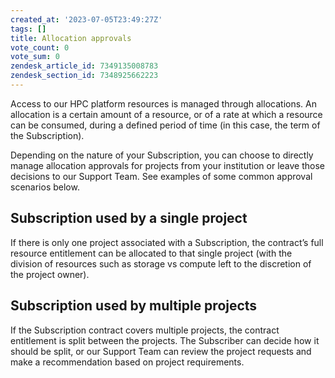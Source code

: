 ```yaml
---
created_at: '2023-07-05T23:49:27Z'
tags: []
title: Allocation approvals
vote_count: 0
vote_sum: 0
zendesk_article_id: 7349135008783
zendesk_section_id: 7348925662223
---
```


Access to our HPC platform resources is managed through
allocations. An allocation is a certain amount of a resource, or of a
rate at which a resource can be consumed, during a defined period of
time (in this case, the term of the Subscription).

Depending on the nature of your Subscription, you can choose to directly
manage allocation approvals for projects from your institution or leave
those decisions to our Support Team. See examples of some common
approval scenarios below.  
  
## Subscription used by a single project

If there is only one project associated with a Subscription, the
contract’s full resource entitlement can be allocated to that single
project (with the division of resources such as storage vs compute left
to the discretion of the project owner).

## Subscription used by multiple projects

If the Subscription contract covers multiple projects, the contract
entitlement is split between the projects. The Subscriber can decide how
it should be split, or our Support Team can review the project
requests and make a recommendation based on project requirements.  
  
